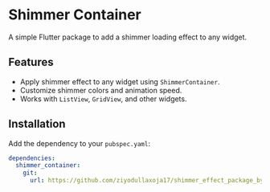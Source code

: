 # Shimmer Container

A simple Flutter package to add a shimmer loading effect to any widget.

## Features
- Apply shimmer effect to any widget using `ShimmerContainer`.
- Customize shimmer colors and animation speed.
- Works with `ListView`, `GridView`, and other widgets.

## Installation

Add the dependency to your `pubspec.yaml`:

```yaml
dependencies:
  shimmer_container:
    git:
      url: https://github.com/ziyodullaxoja17/shimmer_effect_package_by_ziyodulla.git  # Replace with your repo URL
